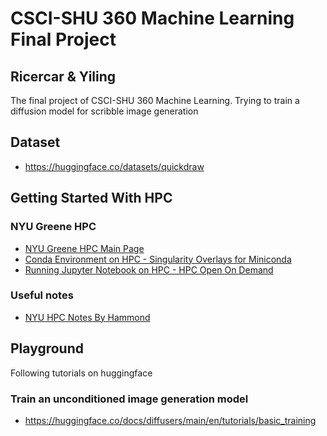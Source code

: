 # CSCI-SHU 360 Machine Learning Final Project
## Ricercar & Yiling
 The final project of CSCI-SHU 360 Machine Learning. Trying to train a diffusion model for scribble image generation

## Dataset
* https://huggingface.co/datasets/quickdraw

## Getting Started With HPC
### NYU Greene HPC
* [NYU Greene HPC Main Page](https://sites.google.com/nyu.edu/nyu-hpc/accessing-hpc/getting-and-renewing-an-account?authuser=0#h.p_ID_34)
* [Conda Environment on HPC - Singularity Overlays for Miniconda](https://sites.google.com/nyu.edu/nyu-hpc/hpc-systems/greene/software/singularity-with-miniconda?authuser=0#h.u46va8o5agd6)
* [Running Jupyter Notebook on HPC - HPC Open On Demand](https://sites.google.com/nyu.edu/nyu-hpc/hpc-systems/greene/software/open-ondemand-ood-with-condasingularity?authuser=0)
### Useful notes
* [NYU HPC Notes By Hammond](https://abstracted-crime-34a.notion.site/63aae4cc39904d11a5c744f480a42017?v=261a410e1fe24d0294ed744c21a41015)

## Playground
Following tutorials on huggingface
### Train an unconditioned image generation model
* https://huggingface.co/docs/diffusers/main/en/tutorials/basic_training
